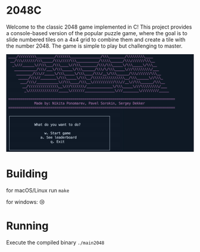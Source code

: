 # 2048C

Welcome to the classic 2048 game implemented in C! This project provides a console-based version of the popular puzzle game, where the goal is to slide numbered tiles on a 4x4 grid to combine them and create a tile with the number 2048. The game is simple to play but challenging to master.

![Alt text](images/mainScreen.png)

# Building

for macOS/Linux run `make`

for windows: 😢

# Running

Execute the compiled binary `./main2048`
